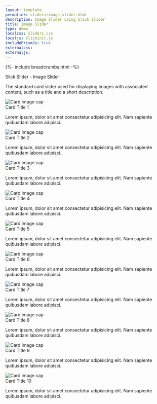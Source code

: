 ```yaml
---
layout: template
permalink: sliders/image-slider.html
description: Image Slider using Slick Slider
title: Image Slider 
type: demo
localcss: sliders.css
localjs: slickinit.js
includePrismJs: true
externalcss:
externaljs:
---
```


{%- include breadcrumbs.html -%}

<div class="container">
	<div class="row">
		<div class="col">
			<span class="h3" id="sliderLabel">Slick Slider - Image Slider</span>
			<p>The standard card slider used for displaying images with associated content, such as a title and a short description.</p>
		</div>
	</div>
	<div class="row">
		<div class="col-lg-9">
			<div class="cdc-card-slider">
				<div class="card">
					<img alt="Card image cap" class="card-img-top" src="https://picsum.photos/id/849/700/300">
					<div class="card-body">
						<div class="card-title h4 text-left">
							Card Title 1
						</div>
						<p>Lorem ipsum, dolor sit amet consectetur adipisicing elit. Nam sapiente quibusdam labore adipisci.</p>
					</div>
				</div>
				<div class="card">
					<img alt="Card image cap" class="card-img-top" src="https://picsum.photos/id/820/700/300">
					<div class="card-body">
						<div class="card-title h4 text-left">
							Card Title 2
						</div>
						<p>Lorem ipsum, dolor sit amet consectetur adipisicing elit. Nam sapiente quibusdam labore adipisci.</p>
					</div>
				</div>
				<div class="card">
					<img alt="Card image cap" class="card-img-top" src="https://picsum.photos/id/821/700/300">
					<div class="card-body">
						<div class="card-title h4 text-left">
							Card Title 3
						</div>
						<p>Lorem ipsum, dolor sit amet consectetur adipisicing elit. Nam sapiente quibusdam labore adipisci.</p>
					</div>
				</div>
				<div class="card">
					<img alt="Card image cap" class="card-img-top" src="https://picsum.photos/id/822/700/300">
					<div class="card-body">
						<div class="card-title h4 text-left">
							Card Title 4
						</div>
						<p>Lorem ipsum, dolor sit amet consectetur adipisicing elit. Nam sapiente quibusdam labore adipisci.</p>
					</div>
				</div>
				<div class="card">
					<img alt="Card image cap" class="card-img-top" src="https://picsum.photos/id/813/700/300">
					<div class="card-body">
						<div class="card-title h4 text-left">
							Card Title 5
						</div>
						<p>Lorem ipsum, dolor sit amet consectetur adipisicing elit. Nam sapiente quibusdam labore adipisci.</p>
					</div>
				</div>
				<div class="card">
					<img alt="Card image cap" class="card-img-top" src="https://picsum.photos/id/849/700/300">
					<div class="card-body">
						<div class="card-title h4 text-left">
							Card Title 6
						</div>
						<p>Lorem ipsum, dolor sit amet consectetur adipisicing elit. Nam sapiente quibusdam labore adipisci.</p>
					</div>
				</div>
				<div class="card">
					<img alt="Card image cap" class="card-img-top" src="https://picsum.photos/id/820/700/300">
					<div class="card-body">
						<div class="card-title h4 text-left">
							Card Title 7
						</div>
						<p>Lorem ipsum, dolor sit amet consectetur adipisicing elit. Nam sapiente quibusdam labore adipisci.</p>
					</div>
				</div>
				<div class="card">
					<img alt="Card image cap" class="card-img-top" src="https://picsum.photos/id/821/700/300">
					<div class="card-body">
						<div class="card-title h4 text-left">
							Card Title 8
						</div>
						<p>Lorem ipsum, dolor sit amet consectetur adipisicing elit. Nam sapiente quibusdam labore adipisci.</p>
					</div>
				</div>
				<div class="card">
					<img alt="Card image cap" class="card-img-top" src="https://picsum.photos/id/822/700/300">
					<div class="card-body">
						<div class="card-title h4 text-left">
							Card Title 9
						</div>
						<p>Lorem ipsum, dolor sit amet consectetur adipisicing elit. Nam sapiente quibusdam labore adipisci.</p>
					</div>
				</div>
				<div class="card">
					<img alt="Card image cap" class="card-img-top" src="https://picsum.photos/id/813/700/300">
					<div class="card-body">
						<div class="card-title h4 text-left">
							Card Title 10
						</div>
						<p>Lorem ipsum, dolor sit amet consectetur adipisicing elit. Nam sapiente quibusdam labore adipisci.</p>
					</div>
				</div>
			</div>
		</div>
	</div>
	<div class="row">
		<div class="col">
<pre><code class="language-markup line-numbers"><script type="prism-html-markup"><div class="cdc-card-slider">
	<div class="card">
		<img alt="Card image cap" class="card-img-top" src="https://picsum.photos/id/849/700/300">
		<div class="card-body">
			<div class="card-title h4 text-left">
				Card Title 1
			</div>
			<p>Lorem ipsum, dolor sit amet consectetur adipisicing elit. Nam sapiente quibusdam labore adipisci.</p>
		</div>
	</div>
</div></script></code></pre>
		</div>
	</div>
	<div class="row">
		<div class="col">
			<pre id="script-output"></pre>
		</div>
	</div>
</div>

<script id="prism-source">
window.addEventListener( 'DOMContentLoaded', function() {
	( function( $ ) {
		slickInit( '.cdc-card-slider', {
			'sliderType': '',
			'bodyClass': '',        
			'ariaLabel': '',
			'ariaLabelTarget': 'sliderLabel',
			'responsive': [ 
				{ 'breakpoint': 1200, 'settings': { 'slidesToShow': 1, 'slidesToScroll': 1 } },         
				{ 'breakpoint': 992, 'settings': { 'slidesToShow': 1, 'slidesToScroll': 1 } },
				{ 'breakpoint': 768, 'settings': { 'slidesToShow': 1, 'slidesToScroll': 1 } },          
				{ 'breakpoint': 576, 'settings': { 'slidesToShow': 1, 'slidesToScroll': 1 } },
				{ 'breakpoint': 0, 'settings': { 'slidesToShow': 1, 'slidesToScroll': 1, 'centerPadding': '20px' } }
			]
		} );
	} )( jQuery );
} );
</script>